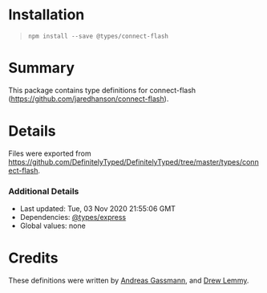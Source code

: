 # Installation
> `npm install --save @types/connect-flash`

# Summary
This package contains type definitions for connect-flash (https://github.com/jaredhanson/connect-flash).

# Details
Files were exported from https://github.com/DefinitelyTyped/DefinitelyTyped/tree/master/types/connect-flash.

### Additional Details
 * Last updated: Tue, 03 Nov 2020 21:55:06 GMT
 * Dependencies: [@types/express](https://npmjs.com/package/@types/express)
 * Global values: none

# Credits
These definitions were written by [Andreas Gassmann](https://github.com/AndreasGassmann), and [Drew Lemmy](https://github.com/Lemmmy).
